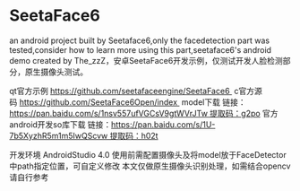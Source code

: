 # SeetaFace6
an android project built by Seetaface6,only the facedetection part was tested,consider how to learn more using this part,seetaface6's android demo created by The_zzZ，安卓SeetaFace6开发示例，仅测试开发人脸检测部分，原生摄像头测试。

qt官方示例 https://github.com/seetafaceengine/SeetaFace6 
c官方源码 https://github.com/SeetaFace6Open/index 
model下载 链接：https://pan.baidu.com/s/1nsv557ufVGCsV9gtWVrJTw 提取码：g2po 
官方android开发so库下载 链接：https://pan.baidu.com/s/1U-7b5XyzhR5m1m5IwQScvw 提取码：h02t

开发环境 AndroidStudio 4.0 
使用前需配置摄像头及将model放于FaceDetector中path指定位置，可自定义修改 本文仅做原生摄像头识别处理，如需结合opencv请自行参考
